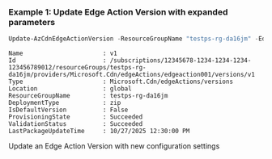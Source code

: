 ### Example 1: Update Edge Action Version with expanded parameters
```powershell
Update-AzCdnEdgeActionVersion -ResourceGroupName "testps-rg-da16jm" -EdgeActionName "edgeaction001" -Version "v1" -DeploymentType "zip" -IsDefaultVersion $False
```

```output
Name                      : v1
Id                        : /subscriptions/12345678-1234-1234-1234-123456789012/resourceGroups/testps-rg-da16jm/providers/Microsoft.Cdn/edgeActions/edgeaction001/versions/v1
Type                      : Microsoft.Cdn/edgeActions/versions
Location                  : global
ResourceGroupName         : testps-rg-da16jm
DeploymentType            : zip
IsDefaultVersion          : False
ProvisioningState         : Succeeded
ValidationStatus          : Succeeded
LastPackageUpdateTime     : 10/27/2025 12:30:00 PM
```

Update an Edge Action Version with new configuration settings

